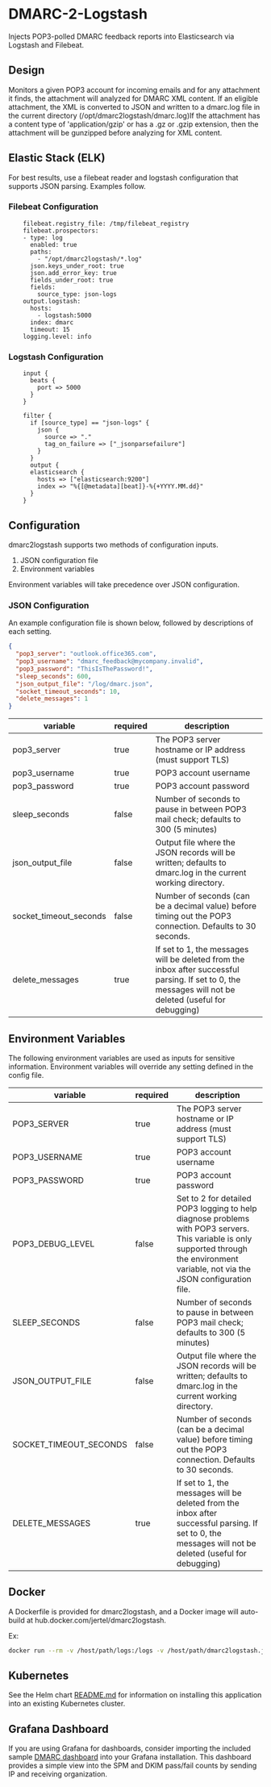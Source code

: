 # DMARC-2-Logstash

Injects POP3-polled DMARC feedback reports into Elasticsearch via Logstash and Filebeat.

## Design

Monitors a given POP3 account for incoming emails and for any attachment it finds, the attachment will analyzed for DMARC XML content. If an eligible attachment, the XML is converted to JSON and written to a dmarc.log file in the current directory (/opt/dmarc2logstash/dmarc.log)If the attachment has a content type of 'application/gzip' or has a .gz or .gzip extension, then the attachment will be gunzipped before analyzing for XML content.

## Elastic Stack (ELK)

For best results, use a filebeat reader and logstash configuration that supports JSON parsing. Examples follow.

### Filebeat Configuration

```
    filebeat.registry_file: /tmp/filebeat_registry
    filebeat.prospectors:
    - type: log
      enabled: true
      paths:
        - "/opt/dmarc2logstash/*.log"
      json.keys_under_root: true
      json.add_error_key: true
      fields_under_root: true
      fields:
        source_type: json-logs
    output.logstash:
      hosts: 
        - logstash:5000
      index: dmarc
      timeout: 15
    logging.level: info
```

### Logstash Configuration

```
    input {
      beats {
        port => 5000
      }
    }

    filter {
      if [source_type] == "json-logs" {
        json { 
          source => "." 
          tag_on_failure => ["_jsonparsefailure"]
        }
      }
      output {
      elasticsearch {
        hosts => ["elasticsearch:9200"]
        index => "%{[@metadata][beat]}-%{+YYYY.MM.dd}"
      }
    }
```

## Configuration

dmarc2logstash supports two methods of configuration inputs.

1. JSON configuration file
2. Environment variables

Environment variables will take precedence over JSON configuration.

### JSON Configuration

An example configuration file is shown below, followed by descriptions of each setting.

```json
{
  "pop3_server": "outlook.office365.com",
  "pop3_username": "dmarc_feedback@mycompany.invalid",
  "pop3_password": "ThisIsThePassword!",
  "sleep_seconds": 600,
  "json_output_file": "/log/dmarc.json",
  "socket_timeout_seconds": 10,
  "delete_messages": 1
}
```

| variable      | required | description 
|---------------|----------|------------
| pop3_server   | true     | The POP3 server hostname or IP address (must support TLS) 
| pop3_username | true     | POP3 account username
| pop3_password | true     | POP3 account password
| sleep_seconds | false    | Number of seconds to pause in between POP3 mail check; defaults to 300 (5 minutes)
| json_output_file | false | Output file where the JSON records will be written; defaults to dmarc.log in the current working directory.
| socket_timeout_seconds | false | Number of seconds (can be a decimal value) before timing out the POP3 connection. Defaults to 30 seconds.
| delete_messages | true | If set to 1, the messages will be deleted from the inbox after successful parsing. If set to 0, the messages will not be deleted (useful for debugging)

## Environment Variables

The following environment variables are used as inputs for sensitive information. Environment variables will override any setting defined in the config file.

| variable      | required | description 
|---------------|----------|------------
| POP3_SERVER   | true     | The POP3 server hostname or IP address (must support TLS)
| POP3_USERNAME | true     | POP3 account username
| POP3_PASSWORD | true     | POP3 account password
| POP3_DEBUG_LEVEL | false | Set to 2 for detailed POP3 logging to help diagnose problems with POP3 servers. This variable is only supported through the environment variable, not via the JSON configuration file.
| SLEEP_SECONDS | false    | Number of seconds to pause in between POP3 mail check; defaults to 300 (5 minutes)
| JSON_OUTPUT_FILE | false | Output file where the JSON records will be written; defaults to dmarc.log in the current working directory.
| SOCKET_TIMEOUT_SECONDS | false | Number of seconds (can be a decimal value) before timing out the POP3 connection. Defaults to 30 seconds.
| DELETE_MESSAGES | true | If set to 1, the messages will be deleted from the inbox after successful parsing. If set to 0, the messages will not be deleted (useful for debugging)

## Docker

A Dockerfile is provided for dmarc2logstash, and a Docker image will auto-build at hub.docker.com/jertel/dmarc2logstash.

Ex:

```bash
docker run --rm -v /host/path/logs:/logs -v /host/path/dmarc2logstash.json:/opt/dmarc2logstash/dmarc2logstash.json jertel/dmarc2logstash
```

## Kubernetes

See the Helm chart [README.md](chart/dmarc2logstash/README.md) for information on installing this application into an existing Kubernetes cluster.

## Grafana Dashboard

If you are using Grafana for dashboards, consider importing the included sample [DMARC dashboard](https://github.com/jertel/dmarc2logstash/blob/master/grafana-dashboard.json) into your Grafana installation. This dashboard provides a simple view into the SPM and DKIM pass/fail counts by sending IP and receiving organization.

